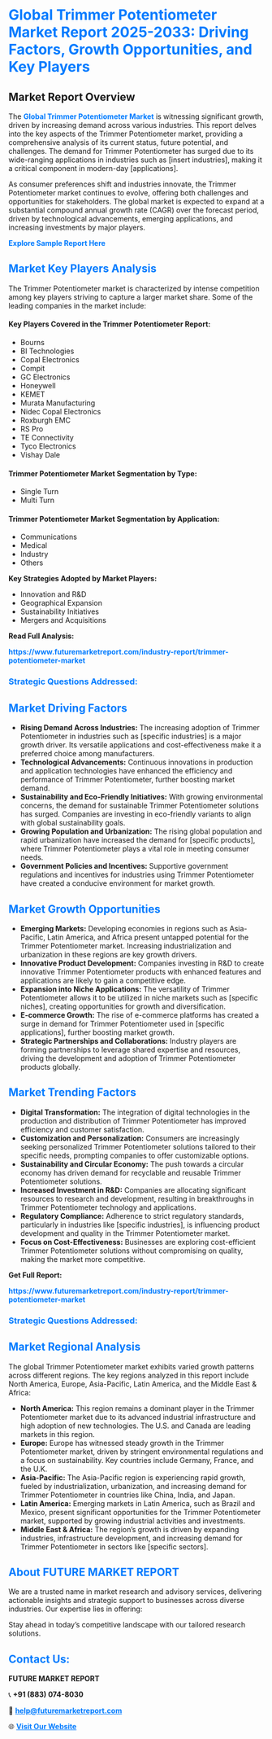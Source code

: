 <h1 style="color: #007BFF;">Global Trimmer Potentiometer Market Report 2025-2033: Driving Factors, Growth Opportunities, and Key Players</h1>

<section id="overview">
<h2>Market Report Overview</h2>
<p>The <a href="https://www.futuremarketreport.com/industry-report/trimmer-potentiometer-market" style="color: #007BFF; text-decoration: none;"><strong>Global Trimmer Potentiometer Market</strong></a> is witnessing significant growth, driven by increasing demand across various industries. This report delves into the key aspects of the Trimmer Potentiometer market, providing a comprehensive analysis of its current status, future potential, and challenges. The demand for Trimmer Potentiometer has surged due to its wide-ranging applications in industries such as [insert industries], making it a critical component in modern-day [applications].</p>
<p>As consumer preferences shift and industries innovate, the Trimmer Potentiometer market continues to evolve, offering both challenges and opportunities for stakeholders. The global market is expected to expand at a substantial compound annual growth rate (CAGR) over the forecast period, driven by technological advancements, emerging applications, and increasing investments by major players.</p>
</section>

<section id="overview">
<p><a href="https://www.futuremarketreport.com/request-sample/reportId=105435" style="color: #007BFF; text-decoration: none;"><strong>Explore Sample Report Here</strong></a></p>
</section>

<section id="key-players">
<h2 style="color: #007BFF;">Market Key Players Analysis</h2>
<p>The Trimmer Potentiometer market is characterized by intense competition among key players striving to capture a larger market share. Some of the leading companies in the market include:</p>
<h4>Key Players Covered in the Trimmer Potentiometer Report:</h4>
<ul><li>Bourns</li><li>BI Technologies</li><li>Copal Electronics</li><li>Compit</li><li>GC Electronics</li><li>Honeywell</li><li>KEMET</li><li>Murata Manufacturing</li><li>Nidec Copal Electronics</li><li>Roxburgh EMC</li><li>RS Pro</li><li>TE Connectivity</li><li>Tyco Electronics</li><li>Vishay Dale</li></ul>
<h4>Trimmer Potentiometer Market Segmentation by Type:</h4>
<ul><li>Single Turn</li><li>Multi Turn</li></ul>

<h4>Trimmer Potentiometer Market Segmentation by Application:</h4>
<ul><li>Communications</li><li>Medical</li><li>Industry</li><li>Others</li></ul>
<p><strong>Key Strategies Adopted by Market Players:</strong></p>
<ul>
<li>Innovation and R&D</li>
<li>Geographical Expansion</li>
<li>Sustainability Initiatives</li>
<li>Mergers and Acquisitions</li>
</ul>
</section>

<section>
<p><strong>Read Full Analysis: </strong></p><a href="https://www.futuremarketreport.com/industry-report/trimmer-potentiometer-market" style="color: #007BFF; text-decoration: none;"><strong>https://www.futuremarketreport.com/industry-report/trimmer-potentiometer-market</strong></a>
<h3 style="color: #007BFF;">Strategic Questions Addressed:</h3>
</section>

<section id="driving-factors">
<h2 style="color: #007BFF;">Market Driving Factors</h2>
<ul>
<li><strong>Rising Demand Across Industries:</strong> The increasing adoption of Trimmer Potentiometer in industries such as [specific industries] is a major growth driver. Its versatile applications and cost-effectiveness make it a preferred choice among manufacturers.</li>
<li><strong>Technological Advancements:</strong> Continuous innovations in production and application technologies have enhanced the efficiency and performance of Trimmer Potentiometer, further boosting market demand.</li>
<li><strong>Sustainability and Eco-Friendly Initiatives:</strong> With growing environmental concerns, the demand for sustainable Trimmer Potentiometer solutions has surged. Companies are investing in eco-friendly variants to align with global sustainability goals.</li>
<li><strong>Growing Population and Urbanization:</strong> The rising global population and rapid urbanization have increased the demand for [specific products], where Trimmer Potentiometer plays a vital role in meeting consumer needs.</li>
<li><strong>Government Policies and Incentives:</strong> Supportive government regulations and incentives for industries using Trimmer Potentiometer have created a conducive environment for market growth.</li>
</ul>
</section>

<section id="growth-opportunities">
<h2 style="color: #007BFF;">Market Growth Opportunities</h2>
<ul>
<li><strong>Emerging Markets:</strong> Developing economies in regions such as Asia-Pacific, Latin America, and Africa present untapped potential for the Trimmer Potentiometer market. Increasing industrialization and urbanization in these regions are key growth drivers.</li>
<li><strong>Innovative Product Development:</strong> Companies investing in R&D to create innovative Trimmer Potentiometer products with enhanced features and applications are likely to gain a competitive edge.</li>
<li><strong>Expansion into Niche Applications:</strong> The versatility of Trimmer Potentiometer allows it to be utilized in niche markets such as [specific niches], creating opportunities for growth and diversification.</li>
<li><strong>E-commerce Growth:</strong> The rise of e-commerce platforms has created a surge in demand for Trimmer Potentiometer used in [specific applications], further boosting market growth.</li>
<li><strong>Strategic Partnerships and Collaborations:</strong> Industry players are forming partnerships to leverage shared expertise and resources, driving the development and adoption of Trimmer Potentiometer products globally.</li>
</ul>
</section>

<section id="trending-factors">
<h2 style="color: #007BFF;">Market Trending Factors</h2>
<ul>
<li><strong>Digital Transformation:</strong> The integration of digital technologies in the production and distribution of Trimmer Potentiometer has improved efficiency and customer satisfaction.</li>
<li><strong>Customization and Personalization:</strong> Consumers are increasingly seeking personalized Trimmer Potentiometer solutions tailored to their specific needs, prompting companies to offer customizable options.</li>
<li><strong>Sustainability and Circular Economy:</strong> The push towards a circular economy has driven demand for recyclable and reusable Trimmer Potentiometer solutions.</li>
<li><strong>Increased Investment in R&D:</strong> Companies are allocating significant resources to research and development, resulting in breakthroughs in Trimmer Potentiometer technology and applications.</li>
<li><strong>Regulatory Compliance:</strong> Adherence to strict regulatory standards, particularly in industries like [specific industries], is influencing product development and quality in the Trimmer Potentiometer market.</li>
<li><strong>Focus on Cost-Effectiveness:</strong> Businesses are exploring cost-efficient Trimmer Potentiometer solutions without compromising on quality, making the market more competitive.</li>
</ul>
</section>

<section>
<p><strong>Get Full Report: </strong></p><a href="https://www.futuremarketreport.com/industry-report/trimmer-potentiometer-market" style="color: #007BFF; text-decoration: none;"><strong>https://www.futuremarketreport.com/industry-report/trimmer-potentiometer-market</strong></a>
<h3 style="color: #007BFF;">Strategic Questions Addressed:</h3>
</section>


<section id="regional-analysis">
<h2 style="color: #007BFF;">Market Regional Analysis</h2>
<p>The global Trimmer Potentiometer market exhibits varied growth patterns across different regions. The key regions analyzed in this report include North America, Europe, Asia-Pacific, Latin America, and the Middle East & Africa:</p>
<ul>
<li><strong>North America:</strong> This region remains a dominant player in the Trimmer Potentiometer market due to its advanced industrial infrastructure and high adoption of new technologies. The U.S. and Canada are leading markets in this region.</li>
<li><strong>Europe:</strong> Europe has witnessed steady growth in the Trimmer Potentiometer market, driven by stringent environmental regulations and a focus on sustainability. Key countries include Germany, France, and the U.K.</li>
<li><strong>Asia-Pacific:</strong> The Asia-Pacific region is experiencing rapid growth, fueled by industrialization, urbanization, and increasing demand for Trimmer Potentiometer in countries like China, India, and Japan.</li>
<li><strong>Latin America:</strong> Emerging markets in Latin America, such as Brazil and Mexico, present significant opportunities for the Trimmer Potentiometer market, supported by growing industrial activities and investments.</li>
<li><strong>Middle East & Africa:</strong> The region’s growth is driven by expanding industries, infrastructure development, and increasing demand for Trimmer Potentiometer in sectors like [specific sectors].</li>
</ul>
</section>

<footer>
<h2 style="color: #007BFF;">About FUTURE MARKET REPORT</h2>
<p>We are a trusted name in market research and advisory services, delivering actionable insights and strategic support to businesses across diverse industries. Our expertise lies in offering:</p>

<p>Stay ahead in today’s competitive landscape with our tailored research solutions.</p>

<h2 style="color: #007BFF;">Contact Us:</h2>
<p><strong>FUTURE MARKET REPORT</strong></p>
<p>📞 <strong>+91 (883) 074-8030</strong></p>
<p>📧 <strong><a href="mailto:help@futuremarketreport.com" style="color: #007BFF;">help@futuremarketreport.com</a></strong></p>
<p>🌐 <strong><a href="https://www.futuremarketreport.com/" style="color: #007BFF;">Visit Our Website</a></strong></p>
</footer>